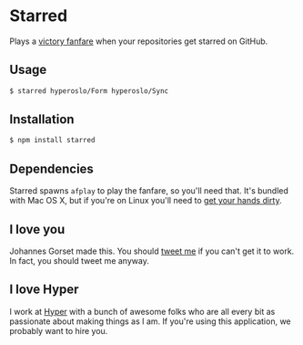 # Starred

Plays a [victory fanfare](https://raw.githubusercontent.com/jgorset/starred/master/victory.mp3)
when your repositories get starred on GitHub.

## Usage

```bash
$ starred hyperoslo/Form hyperoslo/Sync
```

## Installation

```bash
$ npm install starred
```

## Dependencies

Starred spawns `afplay` to play the fanfare, so you'll need that. It's bundled with Mac OS X, but if
you're on Linux you'll need to [get your hands dirty](https://github.com/jgorset/starred/blob/290928c749f85b6e8ca989f5c0fbd0c60112d336/starred.js#L51).

## I love you

Johannes Gorset made this. You should [tweet me](http://twitter.com/jgorset) if you can't get it
to work. In fact, you should tweet me anyway.

## I love Hyper

I work at [Hyper](http://hyper.no) with a bunch of awesome folks who are all every bit as passionate
about making things as I am. If you're using this application, we probably want to hire you.
